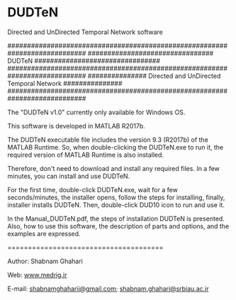 # DUDTeN
Directed and UnDirected Temporal Network software

############################################################################
################################   DUDTeN   ################################
############################################################################
###############   Directed and UnDirected Temporal Network   ###############
############################################################################


The "DUDTeN v1.0" currently only available for Windows OS.

This software is developed in MATLAB R2017b. 

The DUDTeN executable file includes the version 9.3 (R2017b) of the MATLAB 
Runtime. So, when double-clicking the DUDTeN.exe to run it, the required 
version of MATLAB Runtime is also installed.

Therefore, don't need to download and install any required files. In a few 
minutes, you can install and use DUDTeN. 

For the first time, double-click DUDTeN.exe, wait for a few seconds/minutes, 
the installer opens, follow the steps for installing, finally, installer
installs DUDTeN. Then, double-click DUD10 icon to run and use it.

In the Manual_DUDTeN.pdf, the steps of installation DUDTeN is presented.
Also, how to use this software, the description of parts and options,
and the examples are expressed.


======================================

Author: Shabnam Ghahari 

Web:    www.medrig.ir
 
E-mail: shabnamghaharii@gmail.com; 
        shabnam.ghahari@srbiau.ac.ir
